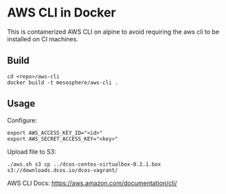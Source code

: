# AWS CLI in Docker

This is containerized AWS CLI on alpine to avoid requiring the aws cli to be installed on CI machines.


## Build

```
cd <repo>/aws-cli
docker build -t mesosphere/aws-cli .
```


## Usage

Configure:

```
export AWS_ACCESS_KEY_ID="<id>"
export AWS_SECRET_ACCESS_KEY="<key>"
```

Upload file to S3:

```
./aws.sh s3 cp ../dcos-centos-virtualbox-0.2.1.box s3://downloads.dcos.io/dcos-vagrant/
```


AWS CLI Docs: https://aws.amazon.com/documentation/cli/
